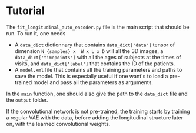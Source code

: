 # Tutorial

The `fit_longitudinal_auto_encoder.py` file is the main script that should be run. To run it, one needs

- A `data_dict` dictionnary that contains `data_dict['data']` tensor of dimension `N_{samples} x  W x L x D` will all the 3D images, a `data_dict['timepoints']` with all the ages of subjects at the times of visits, and `data_dict['label']` that contains the ID of the patients.
- A `model.xml` file that contains all the training parameters and paths to save the model. This is especially useful if one want's to load a pre-trained model and pass all the parameters as arguments.

In the `main` function, one should also give the path to the `data_dict` file and the `output` folder. 

If the convolutional network is not pre-trained, the training starts by training a regular VAE with the data, before adding the longitudinal structure later on, with the learned convolutional weights.
